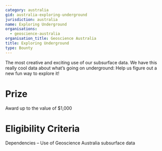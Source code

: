 ```yaml
---
category: australia
gid: australia-exploring-underground
jurisdiction: australia
name: Exploring Underground
organisations:
  - geoscience-australia
organisation_title: Geoscience Australia
title: Exploring Underground
type: Bounty
---
```


The most creative and exciting use of our subsurface data. We have this really cool data about what’s going on underground: Help us figure out a new fun way to explore it!

# Prize
Award up to the value of $1,000

# Eligibility Criteria
Dependencies – Use of Geoscience Australia subsurface data